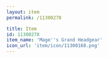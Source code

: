 ```yaml
---
layout: item
permalink: /11300278

title: Item
id: 11300278
item_name: 'Mage''s Grand Headgear'
icon_url: 'item/icon/11300168.png'
---
```

